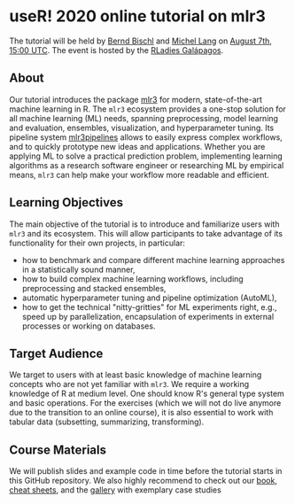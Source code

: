 # useR! 2020 online tutorial on mlr3

The tutorial will be held by [Bernd Bischl](https://twitter.com/BBischl) and [Michel Lang](https://twitter.com/michellangts) on [August 7th, 15:00 UTC](https://arewemeetingyet.com/UTC/2020-08-07/15:00/useR!%202020%20Tutorial:%20mlr3).
The event is hosted by the [RLadies Galápagos](https://twitter.com/rladiesgps).


## About

Our tutorial introduces the package [mlr3](https://mlr3.mlr-org.com) for modern, state-of-the-art machine learning in R.
The `mlr3` ecosystem provides a one-stop solution for all machine learning (ML) needs, spanning preprocessing, model learning and evaluation, ensembles, visualization, and hyperparameter tuning. 
Its pipeline system [mlr3pipelines](https://mlr3.mlr-org.com) allows to easily express complex workflows, and to quickly prototype new ideas and applications. 
Whether you are applying ML to solve a practical prediction problem, implementing learning algorithms as a research software engineer or researching ML by empirical means, 
`mlr3` can help make your workflow more readable and efficient.


## Learning Objectives

The main objective of the tutorial is to introduce and familiarize users with `mlr3` and its ecosystem. 
This will allow participants to take advantage of its functionality for their own projects, in particular:

* how to benchmark and compare different machine learning approaches in a statistically sound manner,
* how to build complex machine learning workflows, including preprocessing and stacked ensembles,
* automatic hyperparameter tuning and pipeline optimization (AutoML),
* how to get the technical "nitty-gritties" for ML experiments right, e.g., speed up by parallelization, encapsulation of experiments in external processes or working on databases.


## Target Audience

We target to users with at least basic knowledge of machine learning concepts who are not yet familiar with `mlr3`. 
We require a working knowledge of R at medium level.
One should know R's general type system and basic operations.
For the exercises (which we will not do live anymore due to the transition to an online course), it is also essential to work with tabular data (subsetting, summarizing, transforming).


## Course Materials 

We will publish slides and example code in time before the tutorial starts in this GitHub repository.
We also highly recommend to check out our [book](https://mlr3book.mlr-org.com/), [cheat sheets](https://cheatsheets.mlr-org.com/), and the [gallery](https://mlr3gallery.mlr-org.com/) with exemplary case studies
